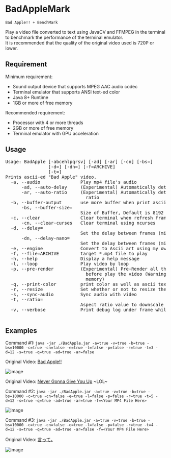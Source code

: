 # BadAppleMark

`Bad Apple!! + BenchMark`

Play a video file converted to text using JavaCV and FFMPEG in the terminal to benchmark the performance of the terminal emulator. </br>
It is recommended that the quality of the original video used is 720P or lower. </br>

## Requirement

Minimum requirement:
 - Sound output device that supports MPEG AAC audio codec
 - Terminal emulator that supports ANSI text-ed color
 - Java 8+ Runtime
 - 1GB or more of free memory

Recommended requirement:
 - Processor with 4 or more threads
 - 2GB or more of free memory
 - Terminal emulator with GPU acceleration

## Usage
<pre>
Usage: BadApple [-abcehlpqrsv] [-ad] [-ar] [-cn] [-bs=<bufferSize>]
                [-d=<delayMilliseconds>] [-dn=<delayNanoseconds>] [-f=ARCHIVE]
                [-t=<ratioValueResize>]
Prints ascii-ed "Bad Apple" video.
  -a, --audio               Play mp4 file's audio
      -ad, --auto-delay     (Experimental) Automatically determines delay length
      -ar, --auto-ratio     (Experimental) Automatically determines downscale
                              ratio
  -b, --buffer-output       use more buffer when print ascii
      -bs, --buffer-size=<bufferSize>
                            Size of Buffer, Default is 8192 bytes.
  -c, --clear               Clear terminal when refresh frame
      -cn, --clear-curses   Clear terminal using ncurses
  -d, --delay=<delayMilliseconds>
                            Set the delay between frames (milliseconds)
      -dn, --delay-nano=<delayNanoseconds>
                            Set the delay between frames (milliseconds)
  -e, --engine              Convert to Ascii art using my own engine
  -f, --file=ARCHIVE        target *.mp4 file to play
  -h, --help                Display a help message
  -l, --loop                Play video by loop
  -p, --pre-render          (Experimental) Pre-Render all the frames to ascii
                              before play the video (Warning: Requires a lot of
                              memory)
  -q, --print-color         print color as well as ascii texts
  -r, --resize              Set whether or not to resize the image
  -s, --sync-audio          Sync audio with video
  -t, --ratio=<ratioValueResize>
                            Aspect ratio value to downscale frames
  -v, --verbose             Print debug log under frame while playing video

</pre>

## Examples
Command #1: `java -jar ./BadApple.jar -a=true -v=true -b=true -bs=10000 -c=true -cn=false -e=true -l=false -p=false -r=true -t=3 -d=12 -s=true -q=true -ad=true -ar=false`

Original Video: [Bad Apple!!](https://www.youtube.com/watch?v=i41KoE0iMYU)

![image](https://github.com/choiman1559/BadApple_Java/assets/43315227/8f79c4ca-8480-46bf-80d1-fff27c2c0bd7)

Original Video: [Never Gonna Give You Up](https://www.youtube.com/watch?v=dQw4w9WgXcQ) ~LOL~
 
Command #2: `java -jar ./BadApple.jar -a=true -v=true -b=true -bs=10000 -c=true -cn=false -e=true -l=false -p=false -r=true -t=5 -d=12 -s=true -q=true -ad=true -ar=true -f=<Your MP4 File Here>`

![image](https://github.com/choiman1559/BadApple_Java/assets/43315227/2a6b37aa-1470-45ed-888f-6821d533969f)

Command #3: `java -jar ./BadApple.jar -a=true -v=true -b=true -bs=10000 -c=true -cn=false -e=true -l=false -p=false -r=true -t=4 -d=12 -s=true -q=true -ad=true -ar=false -f=<Your MP4 File Here>`

Original Video: [言って｡](https://youtu.be/F64yFFnZfkI)

![image](https://github.com/choiman1559/BadApple_Java/assets/43315227/f8b31211-8ed5-4806-adec-870534f3de54)

